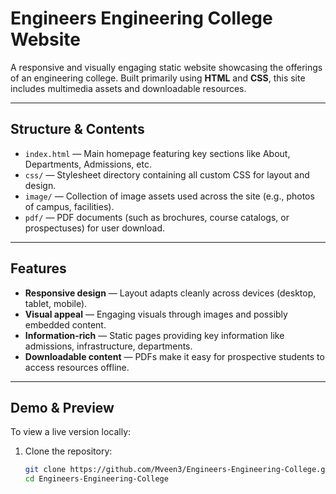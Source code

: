 # Engineers Engineering College Website

A responsive and visually engaging static website showcasing the offerings of an engineering college. Built primarily using **HTML** and **CSS**, this site includes multimedia assets and downloadable resources.

---

##  Structure & Contents

- `index.html` — Main homepage featuring key sections like About, Departments, Admissions, etc.
- `css/` — Stylesheet directory containing all custom CSS for layout and design.
- `image/` — Collection of image assets used across the site (e.g., photos of campus, facilities).
- `pdf/` — PDF documents (such as brochures, course catalogs, or prospectuses) for user download.

---

##  Features

- **Responsive design** — Layout adapts cleanly across devices (desktop, tablet, mobile).
- **Visual appeal** — Engaging visuals through images and possibly embedded content.
- **Information-rich** — Static pages providing key information like admissions, infrastructure, departments.
- **Downloadable content** — PDFs make it easy for prospective students to access resources offline.

---

##  Demo & Preview

To view a live version locally:

1. Clone the repository:
   ```bash
   git clone https://github.com/Mveen3/Engineers-Engineering-College.git
   cd Engineers-Engineering-College
